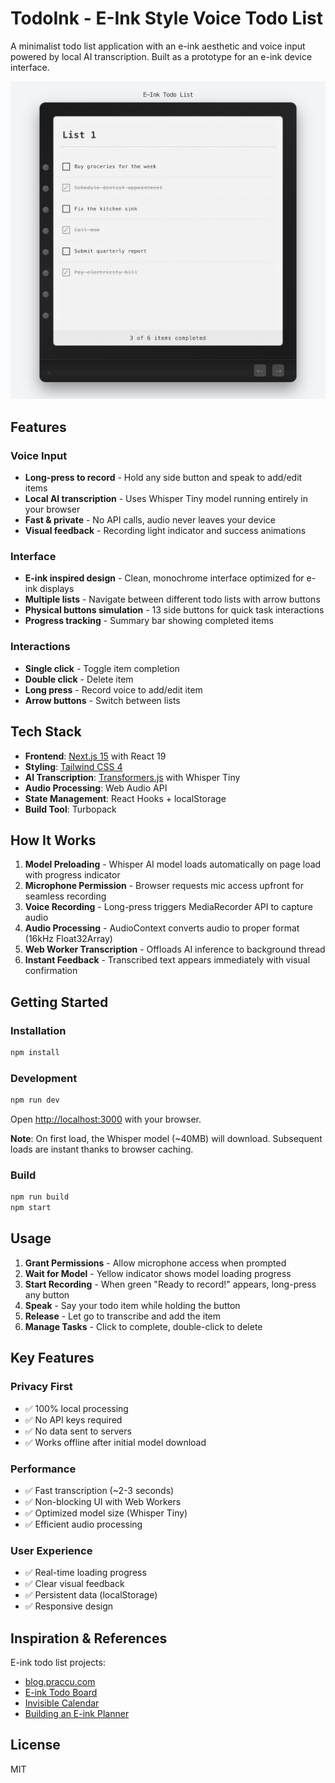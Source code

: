 # TodoInk - E-Ink Style Voice Todo List

A minimalist todo list application with an e-ink aesthetic and voice input powered by local AI transcription. Built as a prototype for an e-ink device interface.

![TodoInk Screenshot](screenshot.png)

## Features

### Voice Input
- **Long-press to record** - Hold any side button and speak to add/edit items
- **Local AI transcription** - Uses Whisper Tiny model running entirely in your browser
- **Fast & private** - No API calls, audio never leaves your device
- **Visual feedback** - Recording light indicator and success animations

### Interface
- **E-ink inspired design** - Clean, monochrome interface optimized for e-ink displays
- **Multiple lists** - Navigate between different todo lists with arrow buttons
- **Physical buttons simulation** - 13 side buttons for quick task interactions
- **Progress tracking** - Summary bar showing completed items

### Interactions
- **Single click** - Toggle item completion
- **Double click** - Delete item
- **Long press** - Record voice to add/edit item
- **Arrow buttons** - Switch between lists

## Tech Stack

- **Frontend**: [Next.js 15](https://nextjs.org) with React 19
- **Styling**: [Tailwind CSS 4](https://tailwindcss.com)
- **AI Transcription**: [Transformers.js](https://huggingface.co/docs/transformers.js) with Whisper Tiny
- **Audio Processing**: Web Audio API
- **State Management**: React Hooks + localStorage
- **Build Tool**: Turbopack

## How It Works

1. **Model Preloading** - Whisper AI model loads automatically on page load with progress indicator
2. **Microphone Permission** - Browser requests mic access upfront for seamless recording
3. **Voice Recording** - Long-press triggers MediaRecorder API to capture audio
4. **Audio Processing** - AudioContext converts audio to proper format (16kHz Float32Array)
5. **Web Worker Transcription** - Offloads AI inference to background thread
6. **Instant Feedback** - Transcribed text appears immediately with visual confirmation

## Getting Started

### Installation

```bash
npm install
```

### Development

```bash
npm run dev
```

Open [http://localhost:3000](http://localhost:3000) with your browser.

**Note**: On first load, the Whisper model (~40MB) will download. Subsequent loads are instant thanks to browser caching.

### Build

```bash
npm run build
npm start
```

## Usage

1. **Grant Permissions** - Allow microphone access when prompted
2. **Wait for Model** - Yellow indicator shows model loading progress
3. **Start Recording** - When green "Ready to record!" appears, long-press any button
4. **Speak** - Say your todo item while holding the button
5. **Release** - Let go to transcribe and add the item
6. **Manage Tasks** - Click to complete, double-click to delete

## Key Features

### Privacy First
- ✅ 100% local processing
- ✅ No API keys required
- ✅ No data sent to servers
- ✅ Works offline after initial model download

### Performance
- ✅ Fast transcription (~2-3 seconds)
- ✅ Non-blocking UI with Web Workers
- ✅ Optimized model size (Whisper Tiny)
- ✅ Efficient audio processing

### User Experience
- ✅ Real-time loading progress
- ✅ Clear visual feedback
- ✅ Persistent data (localStorage)
- ✅ Responsive design

## Inspiration & References

E-ink todo list projects:
- [blog.praccu.com](https://blog.praccu.com/)
- [E-ink Todo Board](https://www.reddit.com/r/RASPBERRY_PI_PROJECTS/comments/1artkxj/eink_todo_board/)
- [Invisible Calendar](https://shop.invisible-computers.com/products/invisible-calendar)
- [Building an E-ink Planner](https://ben-foster.dev/2022/06/building-an-e-ink-planner/)

## License

MIT
